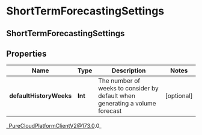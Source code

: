 # ShortTermForecastingSettings

## ShortTermForecastingSettings

## Properties

|Name | Type | Description | Notes|
|------------ | ------------- | ------------- | -------------|
| **defaultHistoryWeeks** | **Int** | The number of weeks to consider by default when generating a volume forecast | [optional] |



_PureCloudPlatformClientV2@173.0.0_
